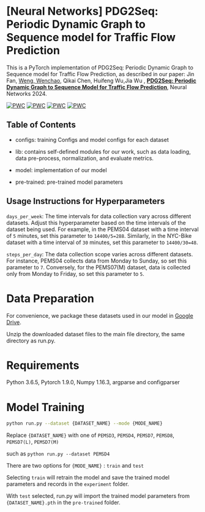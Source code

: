 # [Neural Networks] PDG2Seq: Periodic Dynamic Graph to Sequence model for Traffic Flow Prediction
This is a PyTorch implementation of PDG2Seq: Periodic Dynamic Graph to Sequence model for Traffic Flow Prediction, as described in our paper: Jin Fan, [Weng, Wenchao](https://github.com/wengwenchao123/), Qikai Chen, Huifeng Wu,Jia Wu
, **[PDG2Seq: Periodic Dynamic Graph to Sequence Model for Traffic Flow Prediction]((https://www.sciencedirect.com/science/article/pii/S0893608024008700?via%3Dihub))**, Neural Networks 2024.

[![PWC](https://img.shields.io/endpoint.svg?url=https://paperswithcode.com/badge/pdg2seq-periodic-dynamic-graph-to-sequence/traffic-prediction-on-pemsd3)](https://paperswithcode.com/sota/traffic-prediction-on-pemsd3?p=pdg2seq-periodic-dynamic-graph-to-sequence)
[![PWC](https://img.shields.io/endpoint.svg?url=https://paperswithcode.com/badge/pdg2seq-periodic-dynamic-graph-to-sequence/traffic-prediction-on-pemsd4)](https://paperswithcode.com/sota/traffic-prediction-on-pemsd4?p=pdg2seq-periodic-dynamic-graph-to-sequence)
[![PWC](https://img.shields.io/endpoint.svg?url=https://paperswithcode.com/badge/pdg2seq-periodic-dynamic-graph-to-sequence/traffic-prediction-on-pems07)](https://paperswithcode.com/sota/traffic-prediction-on-pems07?p=pdg2seq-periodic-dynamic-graph-to-sequence)
[![PWC](https://img.shields.io/endpoint.svg?url=https://paperswithcode.com/badge/pdg2seq-periodic-dynamic-graph-to-sequence/traffic-prediction-on-pemsd8)](https://paperswithcode.com/sota/traffic-prediction-on-pemsd8?p=pdg2seq-periodic-dynamic-graph-to-sequence)


## Table of Contents

* configs: training Configs and model configs for each dataset

* lib: contains self-defined modules for our work, such as data loading, data pre-process, normalization, and evaluate metrics.

* model: implementation of our model 

* pre-trained:  pre-trained model parameters

## Usage Instructions for Hyperparameters

`days_per_week`: The time intervals for data collection vary across different datasets. Adjust this hyperparameter based on the time intervals of the dataset being used. For example, in the PEMS04 dataset with a time interval of `5` minutes, set this parameter to `14400/5=288`. Similarly, in the NYC-Bike dataset with a time interval of `30` minutes, set this parameter to `14400/30=48`.

`steps_per_day`: The data collection scope varies across different datasets. For instance, PEMS04 collects data from Monday to Sunday, so set this parameter to `7`. Conversely, for the PEMS07(M) dataset, data is collected only from Monday to Friday, so set this parameter to `5`.


# Data Preparation

For convenience, we package these datasets used in our model in [Google Drive](https://drive.google.com/file/d/1iN6X0KPrp78BazwtoS89s5a5UUSdvtlC/view?usp=sharing).

Unzip the downloaded dataset files to the main file directory, the same directory as run.py.

# Requirements

Python 3.6.5, Pytorch 1.9.0, Numpy 1.16.3, argparse and configparser

# Model Training

```bash
python run.py --dataset {DATASET_NAME} --mode {MODE_NAME}
```
Replace `{DATASET_NAME}` with one of `PEMSD3`, `PEMSD4`, `PEMSD7`, `PEMSD8`, `PEMSD7(L)`, `PEMSD7(M)`

such as `python run.py --dataset PEMSD4`

There are two options for `{MODE_NAME}` : `train` and `test`

Selecting `train` will retrain the model and save the trained model parameters and records in the `experiment` folder.

With `test` selected, run.py will import the trained model parameters from `{DATASET_NAME}.pth` in the `pre-trained` folder.

